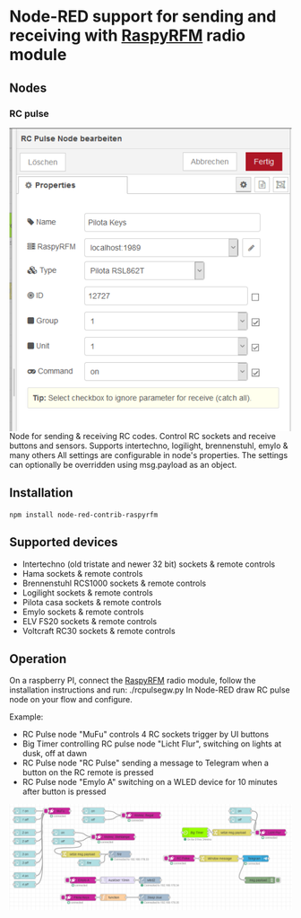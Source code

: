 # Node-RED support for sending and receiving with [RaspyRFM] radio module
## Nodes
### RC pulse
<img src="images/rcpulse-properties.png"
     alt="RC pulse properties"
     style="float: left; margin-right: 300px;" />
     Node for sending & receiving RC codes. Control RC sockets and receive buttons and sensors. Supports intertechno, logilight, brennenstuhl, emylo & many others
All settings are configurable in node's properties. The settings can optionally be overridden using msg.payload as an object.

## Installation
    npm install node-red-contrib-raspyrfm

## Supported devices
* Intertechno (old tristate and newer 32 bit) sockets & remote controls
* Hama sockets & remote controls
* Brennenstuhl RCS1000 sockets & remote controls
* Logilight sockets & remote controls
* Pilota casa sockets & remote controls
* Emylo sockets & remote controls
* ELV FS20 sockets & remote controls
* Voltcraft RC30 sockets & remote controls

## Operation
On a raspberry PI, connect the [RaspyRFM] radio module, follow the installation instructions and run:
    ./rcpulsegw.py
In Node-RED draw RC pulse node on your flow and configure.

Example:
* RC Pulse node "MuFu" controls 4 RC sockets trigger by UI buttons
* Big Timer controlling RC pulse node "Licht Flur", switching on lights at dusk, off at dawn
* RC Pulse node "RC Pulse" sending a message to Telegram when a button on the RC remote is pressed
* RC Pulse node "Emylo A" switching on a WLED device for 10 minutes after button is pressed 

![Flow Example](images/RaspyRFM-Node-RED.png)

[RaspyRFM]:http://www.seegel-systeme.de/2015/09/02/ein-funkmodul-fuer-den-raspberry-raspyrfm/
